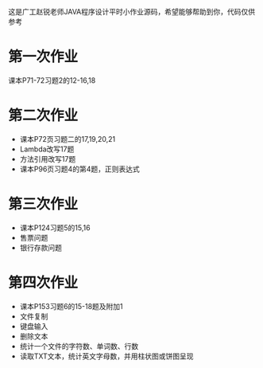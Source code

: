 这是广工赵锐老师JAVA程序设计平时小作业源码，希望能够帮助到你，代码仅供参考

# 第一次作业

课本P71-72习题2的12-16,18

# 第二次作业

- 课本P72页习题二的17,19,20,21
- Lambda改写17题
- 方法引用改写17题
- 课本P96页习题4的第4题，正则表达式

# 第三次作业

- 课本P124习题5的15,16
- 售票问题
- 银行存款问题

# 第四次作业

- 课本P153习题6的15-18题及附加1
- 文件复制
- 键盘输入
- 删除文本
- 统计一个文件的字符数、单词数、行数
- 读取TXT文本，统计英文字母数，并用柱状图或饼图呈现